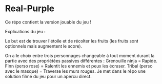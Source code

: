 ﻿# Real-Purple

Ce répo contient la version jouable du jeu !


Explications du jeu : 

Le but est de trouver l'étoile et de récolter les fruits (les fruits sont optionnels mais augmentent le score).

On a le choix entre trois personnages changeable à tout moment durant la partie avec des propriétées passives différentes : Grenouille ninja = Rapide.
                                                                                                                            Finn (perso rose) = Ralentit les ennemis et                                                                                                                               peux les écraser.
                                                                                                                            Tribal (perso avec le masque) = Traverse les                                                                                                                             murs rouges.
Je met dans le répo une solution filmé du jeu pour un apercu direct.                                                                                                                            
                                                                                                                          

